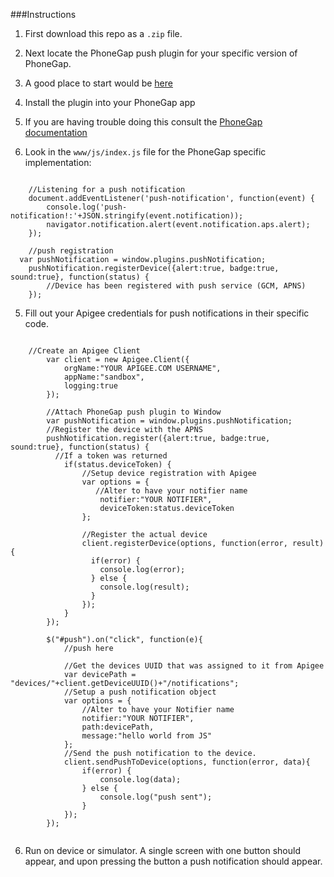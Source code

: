 ###Instructions

1. First download this repo as a `.zip`  file.
2. Next locate the PhoneGap push plugin for your specific version of PhoneGap.
  1. A good place to start would be [here](https://github.com/phonegap/phonegap-plugins)
3. Install the plugin into your PhoneGap app
  1. If you are having trouble doing this consult the [PhoneGap documentation](http://docs.phonegap.com/en/2.8.0/guide_plugin-development_index.md.html#Plugin%20Development%20Guide)

4. Look in the `www/js/index.js` file for the PhoneGap specific implementation:

```

    //Listening for a push notification
    document.addEventListener('push-notification', function(event) {
        console.log('push-notification!:'+JSON.stringify(event.notification));
        navigator.notification.alert(event.notification.aps.alert);
    });

    //push registration
  var pushNotification = window.plugins.pushNotification;
    pushNotification.registerDevice({alert:true, badge:true, sound:true}, function(status) {
        //Device has been registered with push service (GCM, APNS)
    });
```

5. Fill out your Apigee credentials for push notifications in their specific code.

```

    //Create an Apigee Client
        var client = new Apigee.Client({
            orgName:"YOUR APIGEE.COM USERNAME",
            appName:"sandbox",
            logging:true
        });
        
        //Attach PhoneGap push plugin to Window
        var pushNotification = window.plugins.pushNotification;
        //Register the device with the APNS
        pushNotification.register({alert:true, badge:true, sound:true}, function(status) {
          //If a token was returned
            if(status.deviceToken) {
                //Setup device registration with Apigee
                var options = {
                   //Alter to have your notifier name
                    notifier:"YOUR NOTIFIER",
                    deviceToken:status.deviceToken
                };
                
                //Register the actual device
                client.registerDevice(options, function(error, result){
                  if(error) {
                    console.log(error);
                  } else {
                    console.log(result);
                  }
                });
            }
        });
        
        $("#push").on("click", function(e){
            //push here
            
            //Get the devices UUID that was assigned to it from Apigee
            var devicePath = "devices/"+client.getDeviceUUID()+"/notifications";
            //Setup a push notification object
            var options = {
                //Alter to have your Notifier name
                notifier:"YOUR NOTIFIER",
                path:devicePath,
                message:"hello world from JS"
            };
            //Send the push notification to the device.
            client.sendPushToDevice(options, function(error, data){
                if(error) {
                    console.log(data);
                } else {
                    console.log("push sent");
                }
            });
        });
        
```
6. Run on device or simulator. A single screen with one button should appear, and upon pressing the button a push notification should appear.